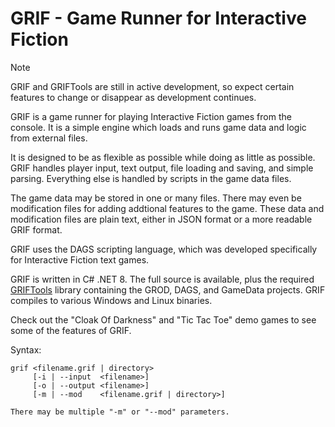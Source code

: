 # GRIF - Game Runner for Interactive Fiction

> [!NOTE]
> GRIF and GRIFTools are still in active development, so expect certain features to change or disappear as development continues.

GRIF is a game runner for playing Interactive Fiction games from the console. It is a simple engine which loads and runs game data and logic from external files.

It is designed to be as flexible as possible while doing as little as possible. GRIF handles player input, text output, file loading and saving, and simple parsing. Everything else is handled by scripts in the game data files.

The game data may be stored in one or many files. There may even be modification files for adding addtional features to the game. These data and modification files are plain text, either in JSON format or a more readable GRIF format.

GRIF uses the DAGS scripting language, which was developed specifically for Interactive Fiction text games.

GRIF is written in C# .NET 8. The full source is available, plus the required [GRIFTools](https://github.com/BakkerGames/GRIFTools) library containing the GROD, DAGS, and GameData projects. GRIF compiles to various Windows and Linux binaries.

Check out the "Cloak Of Darkness" and "Tic Tac Toe" demo games to see some of the features of GRIF.

Syntax:

```
grif <filename.grif | directory>
     [-i | --input  <filename>]
     [-o | --output <filename>]
     [-m | --mod    <filename.grif | directory>]

There may be multiple "-m" or "--mod" parameters.
```